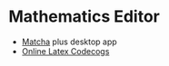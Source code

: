 # Mathematics Editor

* [Matcha](https://www.mathcha.io/) plus desktop app
* [Online Latex Codecogs](https://www.codecogs.com/latex/eqneditor.php)

